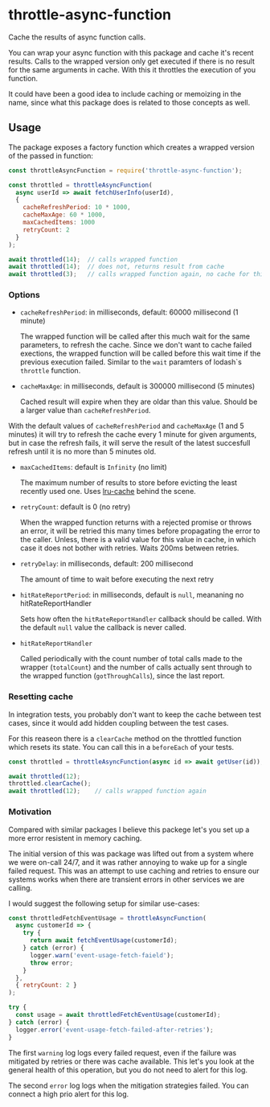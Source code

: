 # throttle-async-function

Cache the results of async function calls.

You can wrap your async function with this package and cache it's recent results.
Calls to the wrapped version only get executed if there is no result for the same arguments
in cache. With this it throttles the execution of you function.

It could have been a good idea to include caching or memoizing in the name, since what
this package does is related to those concepts as well.

## Usage

The package exposes a factory function which creates a wrapped version of the passed in
function:

```js
const throttleAsyncFunction = require('throttle-async-function');

const throttled = throttleAsyncFunction(
  async userId => await fetchUserInfo(userId),
  {
    cacheRefreshPeriod: 10 * 1000,
    cacheMaxAge: 60 * 1000,
    maxCachedItems: 1000
    retryCount: 2
  }
);

await throttled(14);  // calls wrapped function
await throttled(14);  // does not, returns result from cache
await throttled(3);   // calls wrapped function again, no cache for this argument
```

### Options

- `cacheRefreshPeriod`: in milliseconds, default: 60000 millisecond (1 minute)

  The wrapped function will be called after this much wait for the same parameters, to refresh
  the cache.
  Since we don't want to cache failed exections, the wrapped function will be called before this
  wait time if the previous execution failed.
  Similar to the `wait` paramters of lodash\`s `throttle` function.

- `cacheMaxAge`: in milliseconds, default is 300000 millisecond (5 minutes)

  Cached result will expire when they are oldar than this value.
  Should be a larger value than `cacheRefreshPeriod`.

With the default values of `cacheRefreshPeriod` and `cacheMaxAge` (1 and 5 minutes)
it will try to refresh the cache every 1 minute for given arguments, but in case
the refresh fails, it will serve the result of the latest succesfull refresh until it is
no more than 5 minutes old.

- `maxCachedItems`: default is `Infinity` (no limit)

  The maximum number of results to store before evicting the least recently used one.
  Uses [lru-cache](https://www.npmjs.com/package/lru-cache) behind the scene.

- `retryCount`: default is 0 (no retry)

  When the wrapped function returns with a rejected promise or throws an error, it will
  be retried this many times before propagating the error to the caller.
  Unless, there is a valid value for this value in cache, in which case it does not
  bother with retries. Waits 200ms between retries.

- `retryDelay`: in milliseconds, default: 200 millisecond

  The amount of time to wait before executing the next retry

- `hitRateReportPeriod`: in milliseconds, default is `null`, meananing no hitRateReportHandler

  Sets how often the `hitRateReportHandler` callback should be called.
  With the default `null` value the callback is never called.

- `hitRateReportHandler`

  Called periodically with the count number of total calls made to the wrapper (`totalCount`)
  and the number of calls actually sent through to the wrapped function (`gotThroughCalls`),
  since the last report.

### Resetting cache

In integration tests, you probably don't want to keep the cache between test cases,
since it would add hidden coupling between the test cases.

For this reaseon there is a `clearCache` method on the throttled function which resets its
state. You can call this in a `beforeEach` of your tests.

```js
const throttled = throttleAsyncFunction(async id => await getUser(id));

await throttled(12);
throttled.clearCache();
await throttled(12);    // calls wrapped function again
```

### Motivation

Compared with similar packages I believe this packege let's you set up a more
error resistent in memory caching.

The initial version of this was package was lifted out from a system where we
were on-call 24/7, and it was rather annoying to wake up for a single failed request.
This was an attempt to use caching and retries to ensure our systems works
when there are transient errors in other services we are calling.

I would suggest the following setup for similar use-cases:

```js
const throttledFetchEventUsage = throttleAsyncFunction(
  async customerId => {
    try {
      return await fetchEventUsage(customerId);
    } catch (error) {
      logger.warn('event-usage-fetch-faield');
      throw error;
    }
  },
  { retryCount: 2 }
);

try {
  const usage = await throttledFetchEventUsage(customerId);
} catch (error) {
  logger.error('event-usage-fetch-failed-after-retries');
}
```

The first `warning` log logs every failed request, even if the failure was mitigated by
retries or there was cache available. This let's you look at the general health of
this operation, but you do not need to alert for this log.

The second `error` log logs when the mitigation strategies failed.
You can connect a high prio alert for this log.
